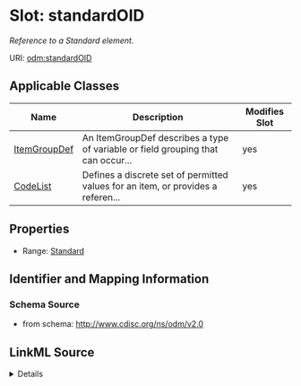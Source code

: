 # Slot: standardOID


_Reference to a Standard element._



URI: [odm:standardOID](http://www.cdisc.org/ns/odm/v2.0/standardOID)



<!-- no inheritance hierarchy -->




## Applicable Classes

| Name | Description | Modifies Slot |
| --- | --- | --- |
[ItemGroupDef](ItemGroupDef.md) | An ItemGroupDef describes a type of variable or field grouping that can occur... |  yes  |
[CodeList](CodeList.md) | Defines a discrete set of permitted values for an item, or provides a referen... |  yes  |







## Properties

* Range: [Standard](Standard.md)





## Identifier and Mapping Information







### Schema Source


* from schema: http://www.cdisc.org/ns/odm/v2.0




## LinkML Source

<details>
```yaml
name: standardOID
description: Reference to a Standard element.
from_schema: http://www.cdisc.org/ns/odm/v2.0
rank: 1000
alias: standardOID
domain_of:
- ItemGroupDef
- CodeList
range: Standard

```
</details>